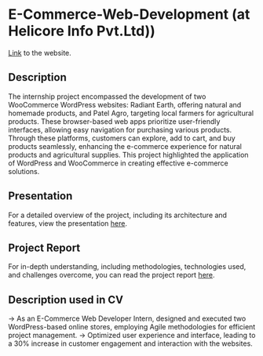 # E-Commerce-Web-Development   (at Helicore Info Pvt.Ltd))

[Link](https://theradiantearth.com/) to the website.

## Description

The internship project encompassed the development of two WooCommerce WordPress websites: Radiant Earth, offering natural and homemade products, and Patel Agro, targeting local farmers for agricultural products. These browser-based web apps prioritize user-friendly interfaces, allowing easy navigation for purchasing various products. Through these platforms, customers can explore, add to cart, and buy products seamlessly, enhancing the e-commerce experience for natural products and agricultural supplies. This project highlighted the application of WordPress and WooCommerce in creating effective e-commerce solutions.


## Presentation

For a detailed overview of the project, including its architecture and features, view the presentation [here](https://docs.google.com/presentation/d/1zY8CpdJnEyoHsiKqU7bfLMozAsgvQ5lG/edit?usp=drive_link&ouid=105676764628506815455&rtpof=true&sd=true).

## Project Report

For in-depth understanding, including methodologies, technologies used, and challenges overcome, you can read the project report [here](https://drive.google.com/file/d/1mu6E7LTx6B3iG-WrvTZHxboIaTXSshYI/view?usp=drive_link).

## Description used in CV

-> As an E-Commerce Web Developer Intern, designed and executed two WordPress-based online stores, employing Agile methodologies for 
efficient project management. 
-> Optimized user experience and interface, leading to a 30% increase in customer engagement and interaction with the websites. 
 
